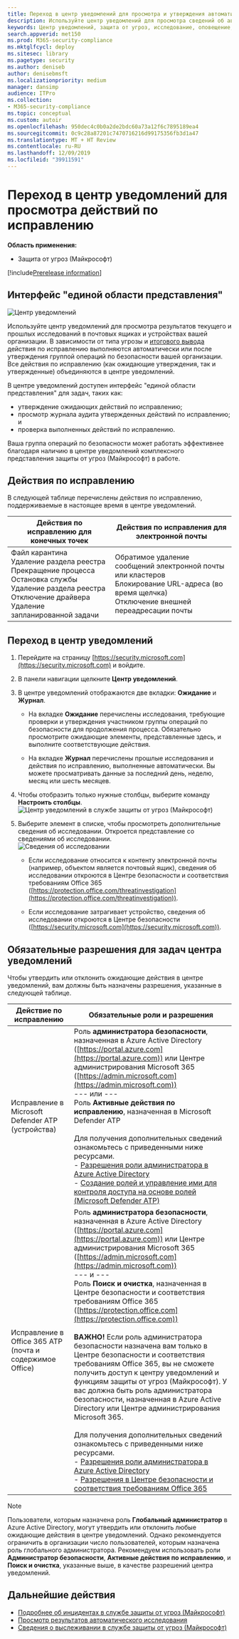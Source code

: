 ```yaml
---
title: Переход в центр уведомлений для просмотра и утверждения автоматического исследования и задач по исправлению
description: Используйте центр уведомлений для просмотра сведений об автоматическом исследовании и утверждения ожидающих действий
keywords: Центр уведомлений, защита от угроз, исследование, оповещение, ожидание, автоматически, обнаружение
search.appverid: met150
ms.prod: M365-security-compliance
ms.mktglfcycl: deploy
ms.sitesec: library
ms.pagetype: security
ms.author: deniseb
author: denisebmsft
ms.localizationpriority: medium
manager: dansimp
audience: ITPro
ms.collection:
- M365-security-compliance
ms.topic: conceptual
ms.custom: autoir
ms.openlocfilehash: 950dec4c0b0a2de2bdc60a73a12f6c7895189ea4
ms.sourcegitcommit: 0c9c28a87201c7470716216d99175356fb3d1a47
ms.translationtype: MT + HT Review
ms.contentlocale: ru-RU
ms.lasthandoff: 12/09/2019
ms.locfileid: "39911591"
---
```

# <a name="go-to-the-action-center-to-view-remediation-actions"></a>Переход в центр уведомлений для просмотра действий по исправлению

**Область применения:**
- Защита от угроз (Майкрософт)

[!include[Prerelease information](prerelease.md)]

## <a name="a-single-pane-of-glass-experience"></a>Интерфейс "единой области представления"

![Центр уведомлений](../images/air-actioncenter.png)

Используйте центр уведомлений для просмотра результатов текущего и прошлых исследований в почтовых ящиках и устройствах вашей организации. В зависимости от типа угрозы и [итогового вывода](mtp-autoir-results.md#remediation-actions-following-automated-investigation) действия по исправлению выполняются автоматически или после утверждения группой операций по безопасности вашей организации. Все действия по исправлению (как ожидающие утверждения, так и утвержденные) объединяются в центре уведомлений. 

В центре уведомлений доступен интерфейс "единой области представления" для задач, таких как:
- утверждение ожидающих действий по исправлению;
- просмотр журнала аудита утвержденных действий по исправлению; и
- проверка выполненных действий по исправлению.

Ваша группа операций по безопасности может работать эффективнее благодаря наличию в центре уведомлений комплексного представления защиты от угроз (Майкрософт) в работе.

## <a name="remediation-actions"></a>Действия по исправлению

В следующей таблице перечислены действия по исправлению, поддерживаемые в настоящее время в центре уведомлений. 

|Действия по исправлению для конечных точек  |Действия по исправления для электронной почты  |
|---------|---------|
|Файл карантина<br/>Удаление раздела реестра<br/>Прекращение процесса <br/>Остановка службы <br/>Удаление раздела реестра <br/>Отключение драйвера <br/>Удаление запланированной задачи      |Обратимое удаление сообщений электронной почты или кластеров<br/>Блокирование URL-адреса (во время щелчка)<br/>Отключение внешней переадресации почты          |

## <a name="go-to-the-action-center"></a>Переход в центр уведомлений

1. Перейдите на страницу [https://security.microsoft.com](https://security.microsoft.com) и войдите. 

2. В панели навигации щелкните **Центр уведомлений**. 

3. В центре уведомлений отображаются две вкладки: **Ожидание** и **Журнал**.

    - На вкладке **Ожидание** перечислены исследования, требующие проверки и утверждения участником группы операций по безопасности для продолжения процесса. Обязательно просмотрите ожидающие элементы, представленные здесь, и выполните соответствующие действия.

    - На вкладке **Журнал** перечислены прошлые исследования и действия по исправлению, выполненные автоматически. Вы можете просматривать данные за последний день, неделю, месяц или шесть месяцев.

4. Чтобы отобразить только нужные столбцы, выберите команду **Настроить столбцы**.<br/>![Центр уведомлений в службе защиты от угроз (Майкрософт)](../images/mtp-action-center.png)

5. Выберите элемент в списке, чтобы просмотреть дополнительные сведения об исследовании. Откроется представление со сведениями об исследовании.<br/>![Сведения об исследовании](../images/mtp-air-investdetails.png)

    - Если исследование относится к контенту электронной почты (например, объектом является почтовый ящик), сведения об исследовании откроются в Центре безопасности и соответствия требованиям Office 365 ([https://protection.office.com/threatinvestigation](https://protection.office.com/threatinvestigation)). 

    - Если исследование затрагивает устройство, сведения об исследовании откроются в Центре безопасности ([https://security.microsoft.com](https://security.microsoft.com)). 

## <a name="required-permissions-for-action-center-tasks"></a>Обязательные разрешения для задач центра уведомлений

Чтобы утвердить или отклонить ожидающие действия в центре уведомлений, вам должны быть назначены разрешения, указанные в следующей таблице.

|Действие по исправлению |Обязательные роли и разрешения |
|--|----|
|Исправление в Microsoft Defender ATP (устройства) |Роль **администратора безопасности**, назначенная в Azure Active Directory ([https://portal.azure.com](https://portal.azure.com)) или Центре администрирования Microsoft 365 ([https://admin.microsoft.com](https://admin.microsoft.com))<br/>--- или ---<br/>Роль **Активные действия по исправлению**, назначенная в Microsoft Defender ATP <br/> <br/> Для получения дополнительных сведений ознакомьтесь с приведенными ниже ресурсами. <br/>- [Разрешения роли администратора в Azure Active Directory](https://docs.microsoft.com/azure/active-directory/users-groups-roles/directory-assign-admin-roles)<br/>- [Создание ролей и управление ими для контроля доступа на основе ролей (Microsoft Defender ATP)](https://docs.microsoft.com/windows/security/threat-protection/microsoft-defender-atp/user-roles)  |
|Исправление в Office 365 ATP (почта и содержимое Office)  |Роль **администратора безопасности**, назначенная в Azure Active Directory ([https://portal.azure.com](https://portal.azure.com)) или Центре администрирования Microsoft 365 ([https://admin.microsoft.com](https://admin.microsoft.com))<br/>--- и --- <br/>Роль **Поиск и очистка**, назначенная в Центре безопасности и соответствия требованиям Office 365 ([https://protection.office.com](https://protection.office.com)) <br/><br/>**ВАЖНО!** Если роль администратора безопасности назначена вам только в Центре безопасности и соответствия требованиям Office 365, вы не сможете получить доступ к центру уведомлений и функциям защиты от угроз (Майкрософт). У вас должна быть роль администратора безопасности, назначенная в Azure Active Directory или Центре администрирования Microsoft 365. <br/><br/>Для получения дополнительных сведений ознакомьтесь с приведенными ниже ресурсами. <br/>- [Разрешения роли администратора в Azure Active Directory](https://docs.microsoft.com/azure/active-directory/users-groups-roles/directory-assign-admin-roles)<br/>- [Разрешения в Центре безопасности и соответствия требованиям Office 365](https://docs.microsoft.com/microsoft-365/security/office-365-security/permissions-in-the-security-and-compliance-center) |

> [!NOTE]
> Пользователи, которым назначена роль **Глобальный администратор** в Azure Active Directory, могут утвердить или отклонить любые ожидающие действия в центре уведомлений. Однако рекомендуется ограничить в организации число пользователей, которым назначена роль глобального администратора. Рекомендуем использовать роли **Администратор безопасности**, **Активные действия по исправлению**, и **Поиск и очистка**, указанные выше, в качестве разрешений центра уведомлений.

## <a name="next-steps"></a>Дальнейшие действия 

- [Подробнее об инцидентах в службе защиты от угроз (Майкрософт)](incidents-overview.md)
- [Просмотр результатов автоматического исследования](mtp-autoir-results.md)
- [Сведения о выслеживании в службе защиты от угроз (Майкрософт)](advanced-hunting-overview.md)

